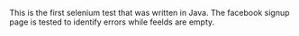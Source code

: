 This is the first selenium test that was written in Java.
The facebook signup page is tested to identify errors while feelds are empty. 